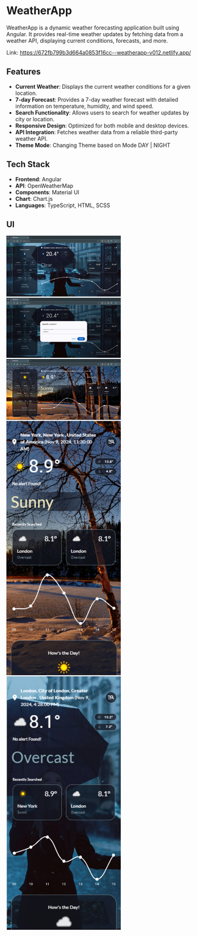 # WeatherApp

WeatherApp is a dynamic weather forecasting application built using Angular. It provides real-time weather updates by fetching data from a weather API, displaying current conditions, forecasts, and more.

Link: https://672fb799b3d664a0853f16cc--weatherapp-v012.netlify.app/

## Features

- **Current Weather**: Displays the current weather conditions for a given location.
- **7-day Forecast**: Provides a 7-day weather forecast with detailed information on temperature, humidity, and wind speed.
- **Search Functionality**: Allows users to search for weather updates by city or location.
- **Responsive Design**: Optimized for both mobile and desktop devices.
- **API Integration**: Fetches weather data from a reliable third-party weather API.
- **Theme Mode**: Changing Theme based on Mode DAY | NIGHT

## Tech Stack

- **Frontend**: Angular
- **API**: OpenWeatherMap
- **Components**: Material UI
- **Chart**: Chart.js
- **Languages**: TypeScript, HTML, SCSS

## UI
<img src="public/assets/SS1.png" alt="Example Image" width="300"/>
<img src="public/assets/SS2.png" alt="Example Image" width="300"/>
<img src="public/assets/SS3.png" alt="Example Image" width="300"/>
<img src="public/assets/SS4.png" alt="Example Image" width="300"/>
<img src="public/assets/SS5.png" alt="Example Image" width="300"/>
